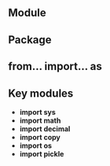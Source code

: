 ## Module

## Package

## from... import... as

## Key modules
* **import sys**
* **import math**
* **import decimal**
* **import copy**
* **import os**
* **import pickle**
